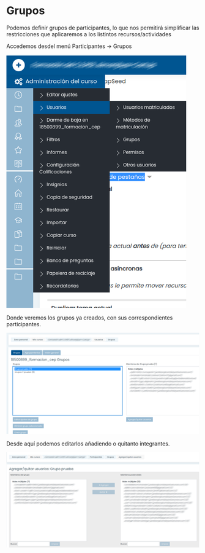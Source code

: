# Grupos

Podemos definir grupos de participantes, lo que nos permitirá simplificar las restricciones que aplicaremos a los listintos recursos/actividades

Accedemos desdel menú Participantes -> Grupos

![](./images/MenuGrupos.png)

Donde veremos los grupos ya creados, con sus correspondientes participantes.

![](./images/Grupos.png)

Desde aquí podemos editarlos añadiendo o quitanto integrantes.

![](./images/EdicionGrupos.png)
